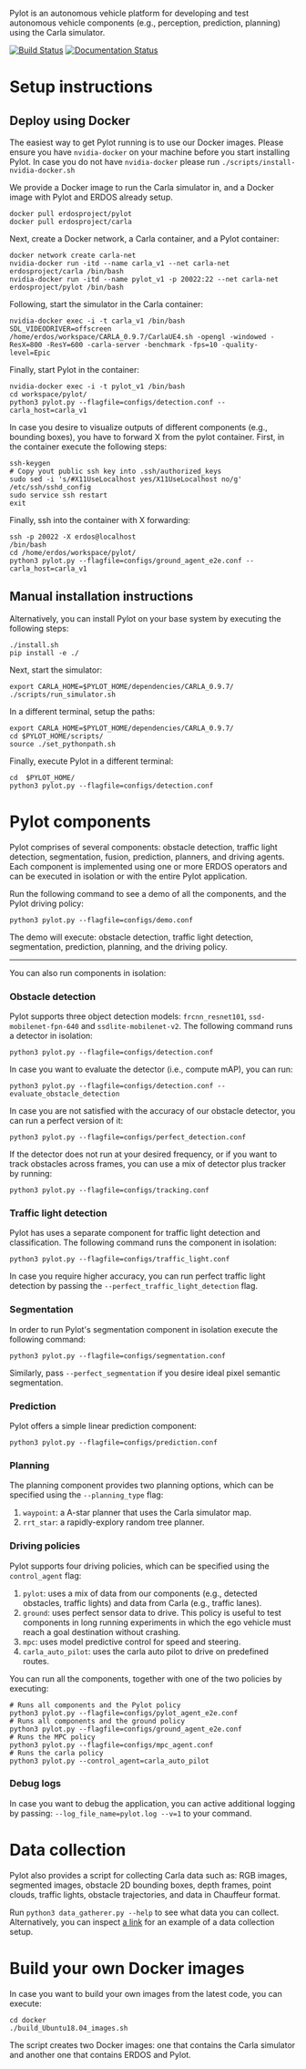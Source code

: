Pylot is an autonomous vehicle platform for developing and test autonomous
vehicle components (e.g., perception, prediction, planning) using the
Carla simulator.

[![Build Status](https://travis-ci.org/erdos-project/pylot.svg)](https://travis-ci.org/erdos-project/pylot)
[![Documentation Status](https://readthedocs.org/projects/pylot/badge/?version=latest)](https://pylot.readthedocs.io/en/latest/?badge=latest)

# Setup instructions

## Deploy using Docker

The easiest way to get Pylot running is to use our Docker images. Please ensure
you have `nvidia-docker` on your machine before you start installing Pylot.
In case you do not have `nvidia-docker` please
run ```./scripts/install-nvidia-docker.sh```

We provide a Docker image to run the Carla simulator in, and a Docker image with
Pylot and ERDOS already setup.

```console
docker pull erdosproject/pylot
docker pull erdosproject/carla
```

Next, create a Docker network, a Carla container, and a Pylot container:

```console
docker network create carla-net
nvidia-docker run -itd --name carla_v1 --net carla-net erdosproject/carla /bin/bash
nvidia-docker run -itd --name pylot_v1 -p 20022:22 --net carla-net erdosproject/pylot /bin/bash
```

Following, start the simulator in the Carla container:

```console
nvidia-docker exec -i -t carla_v1 /bin/bash
SDL_VIDEODRIVER=offscreen /home/erdos/workspace/CARLA_0.9.7/CarlaUE4.sh -opengl -windowed -ResX=800 -ResY=600 -carla-server -benchmark -fps=10 -quality-level=Epic
```

Finally, start Pylot in the container:

```console
nvidia-docker exec -i -t pylot_v1 /bin/bash
cd workspace/pylot/
python3 pylot.py --flagfile=configs/detection.conf --carla_host=carla_v1
```

In case you desire to visualize outputs of different components (e.g., bounding boxes),
you have to forward X from the pylot container. First, in the container execute the
following steps:
```console
ssh-keygen
# Copy yout public ssh key into .ssh/authorized_keys
sudo sed -i 's/#X11UseLocalhost yes/X11UseLocalhost no/g' /etc/ssh/sshd_config
sudo service ssh restart
exit
```

Finally, ssh into the container with X forwarding:
```console
ssh -p 20022 -X erdos@localhost
/bin/bash
cd /home/erdos/workspace/pylot/
python3 pylot.py --flagfile=configs/ground_agent_e2e.conf --carla_host=carla_v1
```

## Manual installation instructions
Alternatively, you can install Pylot on your base system by executing the
following steps:

```console
./install.sh
pip install -e ./
```

Next, start the simulator:
```console
export CARLA_HOME=$PYLOT_HOME/dependencies/CARLA_0.9.7/
./scripts/run_simulator.sh
```

In a different terminal, setup the paths:
```console
export CARLA_HOME=$PYLOT_HOME/dependencies/CARLA_0.9.7/
cd $PYLOT_HOME/scripts/
source ./set_pythonpath.sh
```

Finally, execute Pylot in a different terminal:
```console
cd  $PYLOT_HOME/
python3 pylot.py --flagfile=configs/detection.conf
```

# Pylot components

Pylot comprises of several components: obstacle detection, traffic light
detection, segmentation, fusion, prediction, planners, and driving agents.
Each component is implemented using one or more ERDOS operators and can be
executed in isolation or with the entire Pylot application.

Run the following command to see a demo of all the components, and the Pylot
driving policy:

```console
python3 pylot.py --flagfile=configs/demo.conf
```

The demo will execute: obstacle detection, traffic light detection,
segmentation, prediction, planning, and the driving policy.

***
You can also run components in isolation:

### Obstacle detection
Pylot supports three object detection models: `frcnn_resnet101`,
`ssd-mobilenet-fpn-640` and `ssdlite-mobilenet-v2`. The following command runs
a detector in isolation:

```console
python3 pylot.py --flagfile=configs/detection.conf
```

In case you want to evaluate the detector (i.e., compute mAP), you can run:
```console
python3 pylot.py --flagfile=configs/detection.conf --evaluate_obstacle_detection
```

In case you are not satisfied with the accuracy of our obstacle detector, you
can run a perfect version of it:

```console
python3 pylot.py --flagfile=configs/perfect_detection.conf
```

If the detector does not run at your desired frequency, or if you want to track
obstacles across frames, you can use a mix of detector plus tracker by running:

```console
python3 pylot.py --flagfile=configs/tracking.conf
```

### Traffic light detection
Pylot has uses a separate component for traffic light detection and
classification. The following command runs the component in isolation:

```console
python3 pylot.py --flagfile=configs/traffic_light.conf
```

In case you require higher accuracy, you can run perfect traffic light detection
by passing the ```--perfect_traffic_light_detection``` flag.

### Segmentation
In order to run Pylot's segmentation component in isolation execute the
following command:

```console
python3 pylot.py --flagfile=configs/segmentation.conf
```

Similarly, pass ```--perfect_segmentation``` if you desire ideal pixel semantic
segmentation.

### Prediction
Pylot offers a simple linear prediction component:

```console
python3 pylot.py --flagfile=configs/prediction.conf
```

### Planning
The planning component provides two planning options, which can be specified
using the ```--planning_type``` flag:

1. `waypoint`: a A-star planner that uses the Carla simulator map.
2. `rrt_star`: a rapidly-explory random tree planner.


### Driving policies
Pylot supports four driving policies, which can be specified using the
```control_agent``` flag:
1. `pylot`: uses a mix of data from our components (e.g., detected
 obstacles, traffic lights) and data from Carla (e.g., traffic lanes).
2. `ground`: uses perfect sensor data to drive. This policy is useful to test
 components in long running experiments in which the ego vehicle
 must reach a goal destination without crashing.
3. `mpc`: uses model predictive control for speed and steering.
4. `carla_auto_pilot`: uses the carla auto pilot to drive on predefined routes.

You can run all the components, together with one of the two policies by
executing:

```console
# Runs all components and the Pylot policy
python3 pylot.py --flagfile=configs/pylot_agent_e2e.conf
# Runs all components and the ground policy
python3 pylot.py --flagfile=configs/ground_agent_e2e.conf
# Runs the MPC policy
python3 pylot.py --flagfile=configs/mpc_agent.conf
# Runs the carla policy
python3 pylot.py --control_agent=carla_auto_pilot
```

### Debug logs
In case you want to debug the application, you can active additional logging
by passing: `--log_file_name=pylot.log --v=1` to your command.

# Data collection

Pylot also provides a script for collecting Carla data such as: RGB images,
segmented images, obstacle 2D bounding boxes, depth frames, point clouds,
traffic lights, obstacle trajectories, and data in Chauffeur format.

Run ```python3 data_gatherer.py --help``` to see what data you can collect.
Alternatively, you can inspect
[a link](https://github.com/erdos-project/pylot/blob/master/configs/data_gatherer.conf)
for an example of a data collection setup.

# Build your own Docker images

In case you want to build your own images from the latest code, you can execute:

```console
cd docker
./build_Ubuntu18.04_images.sh
```

The script creates two Docker images: one that contains the Carla simulator and
another one that contains ERDOS and Pylot.
